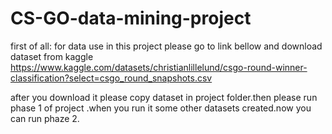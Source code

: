 # CS-GO-data-mining-project

first of all:
for data use in this project please go to link bellow and download dataset from kaggle
https://www.kaggle.com/datasets/christianlillelund/csgo-round-winner-classification?select=csgo_round_snapshots.csv 

after you download it please copy dataset in project folder.then please run phase 1 of project .when you run it some other datasets created.now you can run phaze 2.
